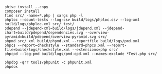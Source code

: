 
    phive install --copy
    composer install
    find src/ -name=*.php | xargs php -l
    phploc --count-tests --log-csv build/logs/phploc.csv --log-xml build/logs/phploc.xml src/ test/
    pdepend --jdepend-xml=build/logs/jdepend.xml --jdepend-chart=build/pdepend/dependencies.svg --overview-pyramid=build/pdepend/overview-pyramid.svg src/
    phpmd src/ xml build/phpmd.xml --reportfile build/logs/pmd.xml
    phpcs --report=checkstyle --standard=phpcs.xml --report-file=build/logs/checkstyle.xml --extensions=php src/
    phpcpd --log-pmd build/logs/pmd-cpd.xml --names-exclude *Test.php src/

    phpdbg -qrr tools/phpunit -c phpunit.xml
    phpdox
